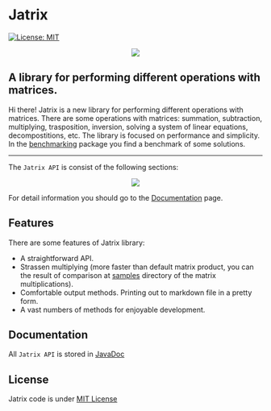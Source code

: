 # Jatrix

[![License: MIT](https://img.shields.io/badge/License-MIT-yellow.svg)](https://github.com/danilos1/jatrix/blob/master/LICENSE)


<p align="center">
  <img src="https://github.com/danilos1/jatrix/blob/master/images/logo.png"/>
</p>


## A library for performing different operations with matrices.

Hi there! Jatrix is a new library for performing different operations with matrices. There are some operations with matrices: summation, subtraction, multiplying, trasposition, inversion, solving a system of linear equations, decompostitions, etc. The library is focused on performance and simplicity. In the [benchmarking](https://github.com/danilos1/jatrix/tree/master/src/benchmarking) package you find a benchmark of some solutions.
<hr>

The ```Jatrix API``` is consist of the following sections:

<p align="center">
  <img src="https://github.com/danilos1/jatrix/blob/master/images/api.png"/>
</p>

For detail information you should go to the [Documentation](#docs) page.

## Features

There are some features of Jatrix library:
- A straightforward API.
- Strassen multiplying (more faster than default matrix product, you can the result of comparison at [samples](https://github.com/danilos1/jatrix/blob/master/samples/) directory
  of the matrix multiplications).
- Comfortable output methods. Printing out to markdown file in a pretty form.   
- A vast numbers of methods for enjoyable development.

## <a name="docs">Documentation</a>

All ```Jatrix API``` is stored in [JavaDoc]((https://github.com/danilos1/jatrix/blob/master/docs/index.html))

## License

Jatrix code is under [MIT License](https://github.com/danilos1/jatrix/blob/master/LICENSE)

